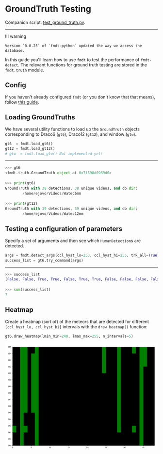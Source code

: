 # GroundTruth Testing

Companion script: 
[test_ground_truth.py](https://github.com/ejovo13/fmdt_python_clean/blob/main/scripts/ground_truth.py).

---

!!! warning

    Version `0.0.25` of `fmdt-python` updated the way we access the database.

In this guide you'll learn how to use `fmdt` to test the performance of
`fmdt-detect`. The relevant functions for ground truth testing are stored in the 
`fmdt.truth` module.

## Config

If you haven't already configured `fmdt` (or you don't know that that means), 
follow [this guide](../howto/0_initialization.md).

## Loading GroundTruths 

We have several utility functions to load up the `GroundTruth` objects 
corresponding to Draco6 (`gt6`), Draco12 (`gt12`), and window (`gtw`).

```Python
gt6  = fmdt.load_gt6()
gt12 = fmdt.load_gt12()
# gtw  = fmdt.load_gtw() Not implemented yet!
```

---

```Python
>>> gt6
<fmdt.truth.GroundTruth object at 0x7f590d0939d0>

>>> print(gt6)
GroundTruth with 38 detections, 38 unique videos, and db dir:
        /home/ejovo/Videos/Watec6mm

>>> print(gt12)
GroundTruth with 39 detections, 39 unique videos, and db dir:
        /home/ejovo/Videos/Watec12mm
```

## Testing a configuration of parameters

Specify a set of arguments and then see which `HumanDetection`s are detected.

```Python
args = fmdt.detect_args(ccl_hyst_lo=253, ccl_hyst_hi=255, trk_all=True)
success_list = gt6.try_command(args)
```

---

```Python
>>> success_list
[False, False, True, True, False, True, True, False, False, False, False, False, False, False, False, False, False, False, False, False, False, False, False, False, True, False, False, False, False, False, False, False, False, False, True, True, False, False]

>>> sum(success_list)
7
```

## Heatmap

Create a heatmap (sort of) of the meteors that are detected for different 
`[ccl_hyst_lo, ccl_hyst_hi]` intervals with the `draw_heatmap()` function:

```Python
gt6.draw_heatmap(lmin_min=240, lmax_max=255, n_intervals=5)
```

![heatmap](../media/heat_map.png)
